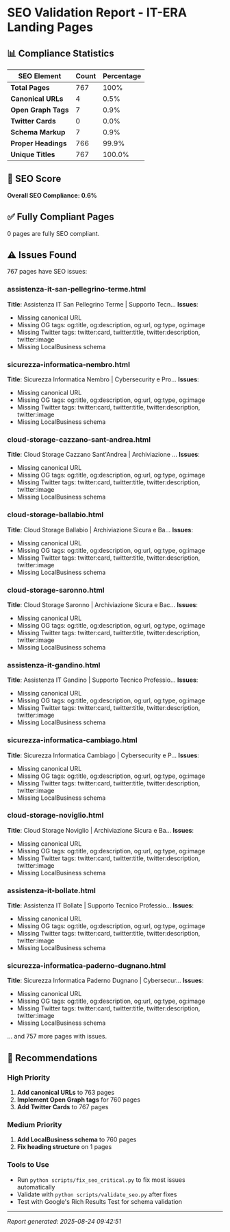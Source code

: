
# SEO Validation Report - IT-ERA Landing Pages

## 📊 Compliance Statistics

| SEO Element | Count | Percentage |
|-------------|-------|------------|
| **Total Pages** | 767 | 100% |
| **Canonical URLs** | 4 | 0.5% |
| **Open Graph Tags** | 7 | 0.9% |
| **Twitter Cards** | 0 | 0.0% |
| **Schema Markup** | 7 | 0.9% |
| **Proper Headings** | 766 | 99.9% |
| **Unique Titles** | 767 | 100.0% |

## 🎯 SEO Score

**Overall SEO Compliance: 0.6%**

## ✅ Fully Compliant Pages

0 pages are fully SEO compliant.

## ⚠️ Issues Found

767 pages have SEO issues:

### assistenza-it-san-pellegrino-terme.html
**Title**: Assistenza IT San Pellegrino Terme | Supporto Tecn...
**Issues**:
- Missing canonical URL
- Missing OG tags: og:title, og:description, og:url, og:type, og:image
- Missing Twitter tags: twitter:card, twitter:title, twitter:description, twitter:image
- Missing LocalBusiness schema

### sicurezza-informatica-nembro.html
**Title**: Sicurezza Informatica Nembro | Cybersecurity e Pro...
**Issues**:
- Missing canonical URL
- Missing OG tags: og:title, og:description, og:url, og:type, og:image
- Missing Twitter tags: twitter:card, twitter:title, twitter:description, twitter:image
- Missing LocalBusiness schema

### cloud-storage-cazzano-sant-andrea.html
**Title**: Cloud Storage Cazzano Sant'Andrea | Archiviazione ...
**Issues**:
- Missing canonical URL
- Missing OG tags: og:title, og:description, og:url, og:type, og:image
- Missing Twitter tags: twitter:card, twitter:title, twitter:description, twitter:image
- Missing LocalBusiness schema

### cloud-storage-ballabio.html
**Title**: Cloud Storage Ballabio | Archiviazione Sicura e Ba...
**Issues**:
- Missing canonical URL
- Missing OG tags: og:title, og:description, og:url, og:type, og:image
- Missing Twitter tags: twitter:card, twitter:title, twitter:description, twitter:image
- Missing LocalBusiness schema

### cloud-storage-saronno.html
**Title**: Cloud Storage Saronno | Archiviazione Sicura e Bac...
**Issues**:
- Missing canonical URL
- Missing OG tags: og:title, og:description, og:url, og:type, og:image
- Missing Twitter tags: twitter:card, twitter:title, twitter:description, twitter:image
- Missing LocalBusiness schema

### assistenza-it-gandino.html
**Title**: Assistenza IT Gandino | Supporto Tecnico Professio...
**Issues**:
- Missing canonical URL
- Missing OG tags: og:title, og:description, og:url, og:type, og:image
- Missing Twitter tags: twitter:card, twitter:title, twitter:description, twitter:image
- Missing LocalBusiness schema

### sicurezza-informatica-cambiago.html
**Title**: Sicurezza Informatica Cambiago | Cybersecurity e P...
**Issues**:
- Missing canonical URL
- Missing OG tags: og:title, og:description, og:url, og:type, og:image
- Missing Twitter tags: twitter:card, twitter:title, twitter:description, twitter:image
- Missing LocalBusiness schema

### cloud-storage-noviglio.html
**Title**: Cloud Storage Noviglio | Archiviazione Sicura e Ba...
**Issues**:
- Missing canonical URL
- Missing OG tags: og:title, og:description, og:url, og:type, og:image
- Missing Twitter tags: twitter:card, twitter:title, twitter:description, twitter:image
- Missing LocalBusiness schema

### assistenza-it-bollate.html
**Title**: Assistenza IT Bollate | Supporto Tecnico Professio...
**Issues**:
- Missing canonical URL
- Missing OG tags: og:title, og:description, og:url, og:type, og:image
- Missing Twitter tags: twitter:card, twitter:title, twitter:description, twitter:image
- Missing LocalBusiness schema

### sicurezza-informatica-paderno-dugnano.html
**Title**: Sicurezza Informatica Paderno Dugnano | Cybersecur...
**Issues**:
- Missing canonical URL
- Missing OG tags: og:title, og:description, og:url, og:type, og:image
- Missing Twitter tags: twitter:card, twitter:title, twitter:description, twitter:image
- Missing LocalBusiness schema


... and 757 more pages with issues.

## 🔧 Recommendations

### High Priority
1. **Add canonical URLs** to 763 pages
2. **Implement Open Graph tags** for 760 pages
3. **Add Twitter Cards** to 767 pages

### Medium Priority  
1. **Add LocalBusiness schema** to 760 pages
2. **Fix heading structure** on 1 pages

### Tools to Use
- Run `python scripts/fix_seo_critical.py` to fix most issues automatically
- Validate with `python scripts/validate_seo.py` after fixes
- Test with Google's Rich Results Test for schema validation

---
*Report generated: 2025-08-24 09:42:51*
